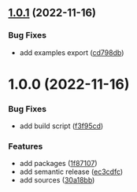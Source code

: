 ## [1.0.1](https://github.com/2ppl/core/compare/v1.0.0...v1.0.1) (2022-11-16)


### Bug Fixes

* add examples export ([cd798db](https://github.com/2ppl/core/commit/cd798db8f7a3ece01ef25fce520611c7f3860f68))

# 1.0.0 (2022-11-16)


### Bug Fixes

* add build script ([f3f95cd](https://github.com/2ppl/core/commit/f3f95cde5ea6558ed039e5d59e2f92cb69cc9eda))


### Features

* add packages ([1f87107](https://github.com/2ppl/core/commit/1f87107ebf4f1ce0f75ce063d91d1e14192cb486))
* add semantic release ([ec3cdfc](https://github.com/2ppl/core/commit/ec3cdfc8625b2bee003b35c257f4017bc33dd7cc))
* add sources ([30a18bb](https://github.com/2ppl/core/commit/30a18bb12ddb8c75c4fab653a9dfeb02896e497d))
